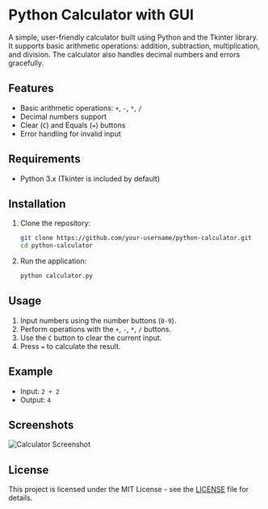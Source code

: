 # Python Calculator with GUI

A simple, user-friendly calculator built using Python and the Tkinter library. It supports basic arithmetic operations: addition, subtraction, multiplication, and division. The calculator also handles decimal numbers and errors gracefully.

## Features
- Basic arithmetic operations: `+`, `-`, `*`, `/`
- Decimal numbers support
- Clear (`C`) and Equals (`=`) buttons
- Error handling for invalid input

## Requirements
- Python 3.x (Tkinter is included by default)

## Installation

1. Clone the repository:
    ```bash
    git clone https://github.com/your-username/python-calculator.git
    cd python-calculator
    ```

2. Run the application:
    ```bash
    python calculator.py
    ```

## Usage
1. Input numbers using the number buttons (`0-9`).
2. Perform operations with the `+`, `-`, `*`, `/` buttons.
3. Use the `C` button to clear the current input.
4. Press `=` to calculate the result.

## Example
- Input: `2 + 2`
- Output: `4`

## Screenshots

![Calculator Screenshot](screenshot.png)

## License
This project is licensed under the MIT License - see the [LICENSE](LICENSE) file for details.
